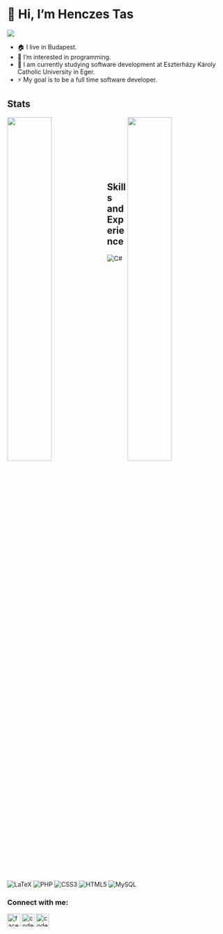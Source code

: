 # 👋 Hi, I’m Henczes Tas

![](https://developer.huawei.com/system/modules/org.opencms.portal.template.core/resources/images/support/banner-pc.jpg)

- :house: I live in Budapest.
- 👀 I’m interested in programming.
- :school: I am currently studying software development at Eszterházy Károly Catholic University in Eger. 
- ⚡ My goal is to be a full time software developer.

## Stats
<a href="https://github.com/anuraghazra/github-readme-stats">
 <img align="left" width="45%" src="https://github-readme-stats.vercel.app/api?username=tas-h&show_icons=true&theme=radical" /> 
</a>
<a href="https://github.com/anuraghazra/convoychat">
  <img align="right" width="45%"src="https://github-readme-stats.vercel.app/api/top-langs/?username=tas-h&layout=compact"/>
</a>
<br /><br /><br /><br /><br /><br /><br />

## Skills and Experience
![C#](https://img.shields.io/badge/c%23-%23239120.svg?style=for-the-badge&logo=c-sharp&logoColor=white)
![LaTeX](https://img.shields.io/badge/latex-%23008080.svg?style=for-the-badge&logo=latex&logoColor=white)
![PHP](https://img.shields.io/badge/php-%23777BB4.svg?style=for-the-badge&logo=php&logoColor=white)
![CSS3](https://img.shields.io/badge/css3-%231572B6.svg?style=for-the-badge&logo=css3&logoColor=white)
![HTML5](https://img.shields.io/badge/html5-%23E34F26.svg?style=for-the-badge&logo=html5&logoColor=white)
![MySQL](https://img.shields.io/badge/mysql-%2300f.svg?style=for-the-badge&logo=mysql&logoColor=white)

### Connect with me:
[<img src='https://cdn.jsdelivr.net/npm/simple-icons@3.0.1/icons/facebook.svg' alt='facebook' align="left" width="30px" >][facebook] 
[<img align="left" alt="codeSTACKr | LinkedIn" width="30px" src="https://cdn.jsdelivr.net/npm/simple-icons@v3/icons/linkedin.svg" />][linkedin]
[<img align="left" alt="codeSTACKr | Instagram" width="30px" src="https://cdn.jsdelivr.net/npm/simple-icons@v3/icons/instagram.svg" />][instagram]





[facebook]: https://www.facebook.com/tas.henczes.7/
[instagram]: https://www.instagram.com/henczes.tas/
[linkedin]: https://www.linkedin.com/in/tas-henczes-47748b219/
